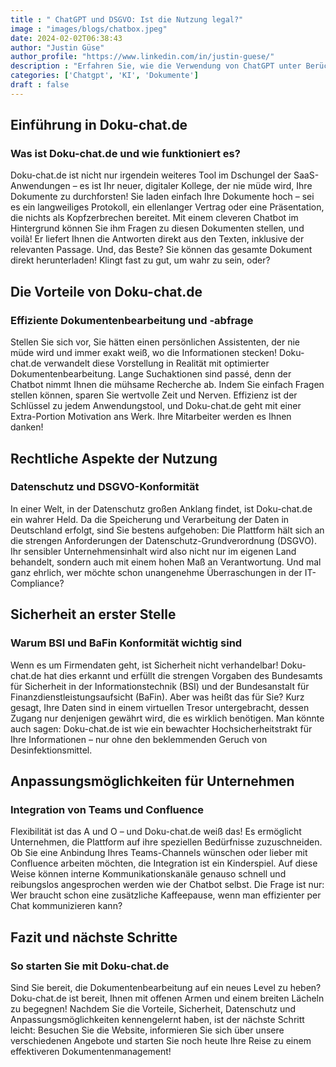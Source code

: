 ```yaml
---
title : " ChatGPT und DSGVO: Ist die Nutzung legal?"
image : "images/blogs/chatbox.jpeg"
date: 2024-02-02T06:38:43
author: "Justin Güse"
author_profile: "https://www.linkedin.com/in/justin-guese/"
description : "Erfahren Sie, wie die Verwendung von ChatGPT unter Berücksichtigung der DSGVO rechtlich einwandfrei gestaltet werden kann und welche Maßnahmen erforderlich sind, um Compliance zu gewährleisten."
categories: ['Chatgpt', 'KI', 'Dokumente']
draft : false
---
```


## Einführung in Doku-chat.de

### Was ist Doku-chat.de und wie funktioniert es? 

Doku-chat.de ist nicht nur irgendein weiteres Tool im Dschungel der SaaS-Anwendungen – es ist Ihr neuer, digitaler Kollege, der nie müde wird, Ihre Dokumente zu durchforsten! Sie laden einfach Ihre Dokumente hoch – sei es ein langweiliges Protokoll, ein ellenlanger Vertrag oder eine Präsentation, die nichts als Kopfzerbrechen bereitet. Mit einem cleveren Chatbot im Hintergrund können Sie ihm Fragen zu diesen Dokumenten stellen, und voilà! Er liefert Ihnen die Antworten direkt aus den Texten, inklusive der relevanten Passage. Und, das Beste? Sie können das gesamte Dokument direkt herunterladen! Klingt fast zu gut, um wahr zu sein, oder? 

## Die Vorteile von Doku-chat.de 

### Effiziente Dokumentenbearbeitung und -abfrage

Stellen Sie sich vor, Sie hätten einen persönlichen Assistenten, der nie müde wird und immer exakt weiß, wo die Informationen stecken! Doku-chat.de verwandelt diese Vorstellung in Realität mit optimierter Dokumentenbearbeitung. Lange Suchaktionen sind passé, denn der Chatbot nimmt Ihnen die mühsame Recherche ab. Indem Sie einfach Fragen stellen können, sparen Sie wertvolle Zeit und Nerven. Effizienz ist der Schlüssel zu jedem Anwendungstool, und Doku-chat.de geht mit einer Extra-Portion Motivation ans Werk. Ihre Mitarbeiter werden es Ihnen danken!

## Rechtliche Aspekte der Nutzung 

### Datenschutz und DSGVO-Konformität

In einer Welt, in der Datenschutz großen Anklang findet, ist Doku-chat.de ein wahrer Held. Da die Speicherung und Verarbeitung der Daten in Deutschland erfolgt, sind Sie bestens aufgehoben: Die Plattform hält sich an die strengen Anforderungen der Datenschutz-Grundverordnung (DSGVO). Ihr sensibler Unternehmensinhalt wird also nicht nur im eigenen Land behandelt, sondern auch mit einem hohen Maß an Verantwortung. Und mal ganz ehrlich, wer möchte schon unangenehme Überraschungen in der IT-Compliance?

## Sicherheit an erster Stelle 

### Warum BSI und BaFin Konformität wichtig sind

Wenn es um Firmendaten geht, ist Sicherheit nicht verhandelbar! Doku-chat.de hat dies erkannt und erfüllt die strengen Vorgaben des Bundesamts für Sicherheit in der Informationstechnik (BSI) und der Bundesanstalt für Finanzdienstleistungsaufsicht (BaFin). Aber was heißt das für Sie? Kurz gesagt, Ihre Daten sind in einem virtuellen Tresor untergebracht, dessen Zugang nur denjenigen gewährt wird, die es wirklich benötigen. Man könnte auch sagen: Doku-chat.de ist wie ein bewachter Hochsicherheitstrakt für Ihre Informationen – nur ohne den beklemmenden Geruch von Desinfektionsmittel.

## Anpassungsmöglichkeiten für Unternehmen 

### Integration von Teams und Confluence 

Flexibilität ist das A und O – und Doku-chat.de weiß das! Es ermöglicht Unternehmen, die Plattform auf ihre speziellen Bedürfnisse zuzuschneiden. Ob Sie eine Anbindung Ihres Teams-Channels wünschen oder lieber mit Confluence arbeiten möchten, die Integration ist ein Kinderspiel. Auf diese Weise können interne Kommunikationskanäle genauso schnell und reibungslos angesprochen werden wie der Chatbot selbst. Die Frage ist nur: Wer braucht schon eine zusätzliche Kaffeepause, wenn man effizienter per Chat kommunizieren kann?

## Fazit und nächste Schritte 

### So starten Sie mit Doku-chat.de

Sind Sie bereit, die Dokumentenbearbeitung auf ein neues Level zu heben? Doku-chat.de ist bereit, Ihnen mit offenen Armen und einem breiten Lächeln zu begegnen! Nachdem Sie die Vorteile, Sicherheit, Datenschutz und Anpassungsmöglichkeiten kennengelernt haben, ist der nächste Schritt leicht: Besuchen Sie die Website, informieren Sie sich über unsere verschiedenen Angebote und starten Sie noch heute Ihre Reise zu einem effektiveren Dokumentenmanagement!